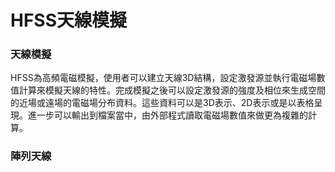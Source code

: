 # HFSS天線模擬

### 天線模擬

HFSS為高頻電磁模擬，使用者可以建立天線3D結構，設定激發源並執行電磁場數值計算來模擬天線的特性。完成模擬之後可以設定激發源的強度及相位來生成空間的近場或遠場的電磁場分布資料。這些資料可以是3D表示、2D表示或是以表格呈現。進一步可以輸出到檔案當中，由外部程式讀取電磁場數值來做更為複雜的計算。

### 陣列天線

